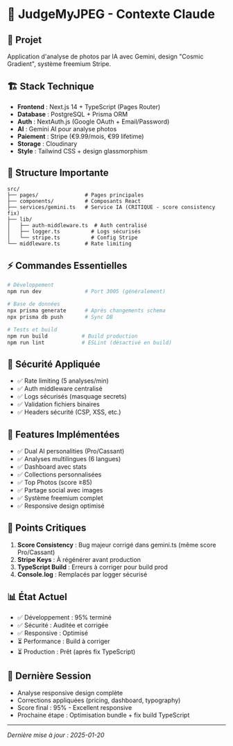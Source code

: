 # 📸 JudgeMyJPEG - Contexte Claude

## 🎯 **Projet**
Application d'analyse de photos par IA avec Gemini, design "Cosmic Gradient", système freemium Stripe.

## 🏗️ **Stack Technique**
- **Frontend** : Next.js 14 + TypeScript (Pages Router)
- **Database** : PostgreSQL + Prisma ORM
- **Auth** : NextAuth.js (Google OAuth + Email/Password)
- **AI** : Gemini AI pour analyse photos
- **Paiement** : Stripe (€9.99/mois, €99 lifetime)
- **Storage** : Cloudinary
- **Style** : Tailwind CSS + design glassmorphism

## 📁 **Structure Importante**
```
src/
├── pages/               # Pages principales
├── components/          # Composants React
├── services/gemini.ts   # Service IA (CRITIQUE - score consistency fix)
├── lib/
│   ├── auth-middleware.ts  # Auth centralisé
│   ├── logger.ts          # Logs sécurisés
│   └── stripe.ts          # Config Stripe
└── middleware.ts        # Rate limiting
```

## ⚡ **Commandes Essentielles**
```bash
# Développement
npm run dev              # Port 3005 (généralement)

# Base de données
npx prisma generate      # Après changements schema
npx prisma db push       # Sync DB

# Tests et build
npm run build           # Build production
npm run lint            # ESLint (désactivé en build)
```

## 🔐 **Sécurité Appliquée**
- ✅ Rate limiting (5 analyses/min)
- ✅ Auth middleware centralisé
- ✅ Logs sécurisés (masquage secrets)
- ✅ Validation fichiers binaires
- ✅ Headers sécurité (CSP, XSS, etc.)

## 🎨 **Features Implémentées**
- ✅ Dual AI personalities (Pro/Cassant)
- ✅ Analyses multilingues (6 langues)
- ✅ Dashboard avec stats
- ✅ Collections personnalisées
- ✅ Top Photos (score ≥85)
- ✅ Partage social avec images
- ✅ Système freemium complet
- ✅ Responsive design optimisé

## 🚨 **Points Critiques**
1. **Score Consistency** : Bug majeur corrigé dans gemini.ts (même score Pro/Cassant)
2. **Stripe Keys** : À régénérer avant production
3. **TypeScript Build** : Erreurs à corriger pour build prod
4. **Console.log** : Remplacés par logger sécurisé

## 📊 **État Actuel**
- ✅ Développement : 95% terminé
- ✅ Sécurité : Auditée et corrigée
- ✅ Responsive : Optimisé
- ⏳ Performance : Build à corriger
- ⏳ Production : Prêt (après fix TypeScript)

## 🔄 **Dernière Session**
- Analyse responsive design complète
- Corrections appliquées (pricing, dashboard, typography)
- Score final : 95% - Excellent responsive
- Prochaine étape : Optimisation bundle + fix build TypeScript

---
*Dernière mise à jour : 2025-01-20*